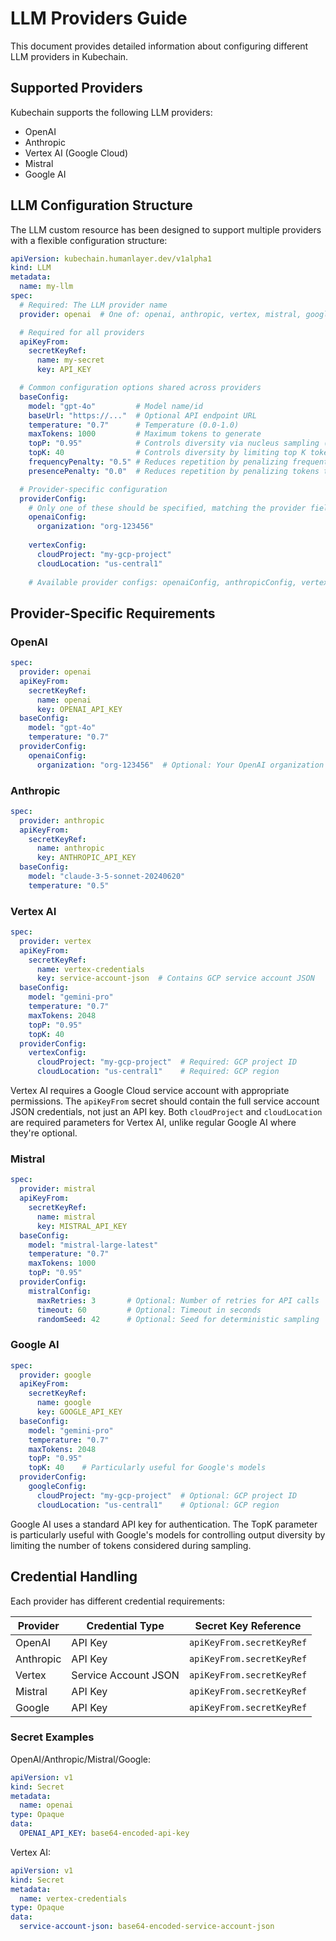 # LLM Providers Guide

This document provides detailed information about configuring different LLM providers in Kubechain.

## Supported Providers

Kubechain supports the following LLM providers:

- OpenAI
- Anthropic
- Vertex AI (Google Cloud)
- Mistral
- Google AI

## LLM Configuration Structure

The LLM custom resource has been designed to support multiple providers with a flexible configuration structure:

```yaml
apiVersion: kubechain.humanlayer.dev/v1alpha1
kind: LLM
metadata:
  name: my-llm
spec:
  # Required: The LLM provider name
  provider: openai  # One of: openai, anthropic, vertex, mistral, google

  # Required for all providers
  apiKeyFrom:
    secretKeyRef:
      name: my-secret
      key: API_KEY

  # Common configuration options shared across providers
  baseConfig:
    model: "gpt-4o"         # Model name/id
    baseUrl: "https://..."  # Optional API endpoint URL
    temperature: "0.7"      # Temperature (0.0-1.0)
    maxTokens: 1000         # Maximum tokens to generate
    topP: "0.95"            # Controls diversity via nucleus sampling (0.0-1.0)
    topK: 40                # Controls diversity by limiting top K tokens to sample from
    frequencyPenalty: "0.5" # Reduces repetition by penalizing frequent tokens (-2.0 to 2.0)
    presencePenalty: "0.0"  # Reduces repetition by penalizing tokens that appear at all (-2.0 to 2.0)

  # Provider-specific configuration
  providerConfig:
    # Only one of these should be specified, matching the provider field above
    openaiConfig:
      organization: "org-123456"
    
    vertexConfig:
      cloudProject: "my-gcp-project"
      cloudLocation: "us-central1"
    
    # Available provider configs: openaiConfig, anthropicConfig, vertexConfig, mistralConfig, googleConfig
```

## Provider-Specific Requirements

### OpenAI

```yaml
spec:
  provider: openai
  apiKeyFrom:
    secretKeyRef:
      name: openai
      key: OPENAI_API_KEY
  baseConfig:
    model: "gpt-4o"
    temperature: "0.7"
  providerConfig:
    openaiConfig:
      organization: "org-123456"  # Optional: Your OpenAI organization ID
```

### Anthropic

```yaml
spec:
  provider: anthropic
  apiKeyFrom:
    secretKeyRef:
      name: anthropic
      key: ANTHROPIC_API_KEY
  baseConfig:
    model: "claude-3-5-sonnet-20240620"
    temperature: "0.5"
```

### Vertex AI

```yaml
spec:
  provider: vertex
  apiKeyFrom:
    secretKeyRef:
      name: vertex-credentials
      key: service-account-json  # Contains GCP service account JSON
  baseConfig:
    model: "gemini-pro"
    temperature: "0.7"
    maxTokens: 2048
    topP: "0.95"
    topK: 40
  providerConfig:
    vertexConfig:
      cloudProject: "my-gcp-project"  # Required: GCP project ID
      cloudLocation: "us-central1"    # Required: GCP region
```

Vertex AI requires a Google Cloud service account with appropriate permissions. The `apiKeyFrom` secret should contain the full service account JSON credentials, not just an API key. Both `cloudProject` and `cloudLocation` are required parameters for Vertex AI, unlike regular Google AI where they're optional.


### Mistral

```yaml
spec:
  provider: mistral
  apiKeyFrom:
    secretKeyRef:
      name: mistral
      key: MISTRAL_API_KEY
  baseConfig:
    model: "mistral-large-latest"
    temperature: "0.7"
    maxTokens: 1000
    topP: "0.95"
  providerConfig:
    mistralConfig:
      maxRetries: 3       # Optional: Number of retries for API calls
      timeout: 60         # Optional: Timeout in seconds
      randomSeed: 42      # Optional: Seed for deterministic sampling
```


### Google AI

```yaml
spec:
  provider: google
  apiKeyFrom:
    secretKeyRef:
      name: google
      key: GOOGLE_API_KEY
  baseConfig:
    model: "gemini-pro"
    temperature: "0.7"
    maxTokens: 2048
    topP: "0.95"
    topK: 40    # Particularly useful for Google's models
  providerConfig:
    googleConfig:
      cloudProject: "my-gcp-project"  # Optional: GCP project ID
      cloudLocation: "us-central1"    # Optional: GCP region
```

Google AI uses a standard API key for authentication. The TopK parameter is particularly useful with Google's models for controlling output diversity by limiting the number of tokens considered during sampling.


## Credential Handling

Each provider has different credential requirements:

| Provider   | Credential Type      | Secret Key Reference       |
|------------|----------------------|---------------------------|
| OpenAI     | API Key              | `apiKeyFrom.secretKeyRef` |
| Anthropic  | API Key              | `apiKeyFrom.secretKeyRef` |
| Vertex     | Service Account JSON | `apiKeyFrom.secretKeyRef` |
| Mistral    | API Key              | `apiKeyFrom.secretKeyRef` |
| Google     | API Key              | `apiKeyFrom.secretKeyRef` |

### Secret Examples

OpenAI/Anthropic/Mistral/Google:
```yaml
apiVersion: v1
kind: Secret
metadata:
  name: openai
type: Opaque
data:
  OPENAI_API_KEY: base64-encoded-api-key
```

Vertex AI:
```yaml
apiVersion: v1
kind: Secret
metadata:
  name: vertex-credentials
type: Opaque
data:
  service-account-json: base64-encoded-service-account-json
```